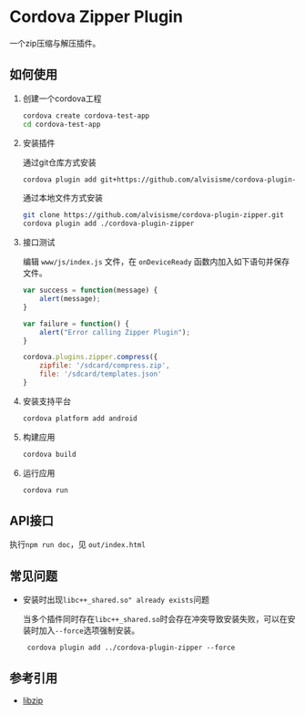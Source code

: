 # Cordova Zipper Plugin

一个zip压缩与解压插件。

## 如何使用

1. 创建一个cordova工程

    ```bash
    cordova create cordova-test-app 
    cd cordova-test-app
    ```

2. 安装插件

    通过git仓库方式安装

    ```bash
    cordova plugin add git+https://github.com/alvisisme/cordova-plugin-zipper.git
    ```

    通过本地文件方式安装

    ```bash
    git clone https://github.com/alvisisme/cordova-plugin-zipper.git
    cordova plugin add ./cordova-plugin-zipper
    ```

3. 接口测试

    编辑 `www/js/index.js` 文件，在 `onDeviceReady` 函数内加入如下语句并保存文件。

    ```js
    var success = function(message) {
        alert(message);
    }

    var failure = function() {
        alert("Error calling Zipper Plugin");
    }

    cordova.plugins.zipper.compress({
        zipfile: '/sdcard/compress.zip',
        file: '/sdcard/templates.json'
    }
    ```

4. 安装支持平台

    ```bash
    cordova platform add android
    ```

5. 构建应用

    ```bash
    cordova build
    ```    

6. 运行应用

    ```bash
    cordova run
    ```

## API接口

执行`npm run doc`，见 `out/index.html`

## 常见问题

* 安装时出现`libc++_shared.so" already exists`问题

    当多个插件同时存在`libc++_shared.so`时会存在冲突导致安装失败，可以在安装时加入`--force`选项强制安装。

    ` cordova plugin add ../cordova-plugin-zipper --force`

## 参考引用

* [libzip](https://github.com/nih-at/libzip/)
